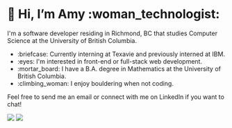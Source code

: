 <h1>👋 Hi, I’m Amy :woman_technologist:</h1>
<p>I'm a software developer residing in Richmond, BC that studies Computer Science at the University of British Columbia.</p>
<ul>
<li>:briefcase: Currently interning at Texavie and previously interned at IBM.</li>
<li>:eyes: I'm interested in front-end or full-stack web development.</li>
<li>:mortar_board: I have a B.A. degree in Mathematics at the University of British Columbia.</li>
<li>:climbing_woman: I enjoy bouldering when not coding.</li>
</ul>
<p>Feel free to send me an email or connect with me on LinkedIn if you want to chat!<p>
<a href="mailto:ayung.024@gmail.com"><img src="https://img.shields.io/badge/Gmail-D14836?style=for-the-badge&logo=gmail&logoColor=white"></a>
<a href="https://www.linkedin.com/in/amyyung24/"><img src="https://img.shields.io/badge/LinkedIn-0077B5?style=for-the-badge&logo=linkedin&logoColor=white"></a>

<!---
ayung24/ayung24 is a ✨ special ✨ repository because its `README.md` (this file) appears on your GitHub profile.
You can click the Preview link to take a look at your changes.
--->
